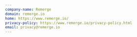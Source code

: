 ```yaml
---
company-name: Remerge
domain: remerge.io
home: https://www.remerge.io/
privacy-policy: https://www.remerge.io/privacy-policy.html
email: privacy@remerge.io
---
```




